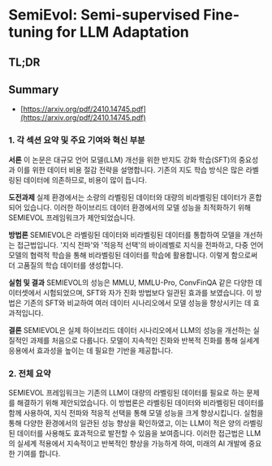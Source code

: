 # SemiEvol: Semi-supervised Fine-tuning for LLM Adaptation
## TL;DR
## Summary
- [https://arxiv.org/pdf/2410.14745.pdf](https://arxiv.org/pdf/2410.14745.pdf)

### 1. 각 섹션 요약 및 주요 기여와 혁신 부분

**서론**
이 논문은 대규모 언어 모델(LLM) 개선을 위한 반지도 강화 학습(SFT)의 중요성과 이를 위한 데이터 비용 절감 전략을 설명합니다. 기존의 지도 학습 방식은 많은 라벨링된 데이터에 의존하므로, 비용이 많이 듭니다.

**도전과제**
실제 환경에서는 소량의 라벨링된 데이터와 대량의 비라벨링된 데이터가 혼합되어 있습니다. 이러한 하이브리드 데이터 환경에서의 모델 성능을 최적화하기 위해 SEMIEVOL 프레임워크가 제안되었습니다.

**방법론**
SEMIEVOL은 라벨링된 데이터와 비라벨링된 데이터를 통합하여 모델을 개선하는 접근법입니다. '지식 전파'와 '적응적 선택'의 바이레벨로 지식을 전파하고, 다중 언어 모델의 협력적 학습을 통해 비라벨링된 데이터를 학습에 활용합니다. 이렇게 함으로써 더 고품질의 학습 데이터를 생성합니다.

**실험 및 결과**
SEMIEVOL의 성능은 MMLU, MMLU-Pro, ConvFinQA 같은 다양한 데이터셋에서 시험되었으며, SFT와 자가 진화 방법보다 일관된 효과를 보였습니다. 이 방법은 기존의 SFT와 비교하여 여러 데이터 시나리오에서 모델 성능을 향상시키는 데 효과적입니다.

**결론**
SEMIEVOL은 실제 하이브리드 데이터 시나리오에서 LLM의 성능을 개선하는 실질적인 과제를 처음으로 다룹니다. 모델이 지속적인 진화와 반복적 진화를 통해 실세계 응용에서 효과성을 높이는 데 필요한 기반을 제공합니다.

### 2. 전체 요약

SEMIEVOL 프레임워크는 기존의 LLM이 대량의 라벨링된 데이터를 필요로 하는 문제를 해결하기 위해 제안되었습니다. 이 방법론은 라벨링된 데이터와 비라벨링된 데이터를 함께 사용하여, 지식 전파와 적응적 선택을 통해 모델 성능을 크게 향상시킵니다. 실험을 통해 다양한 환경에서의 일관된 성능 향상을 확인하였고, 이는 LLM이 적은 양의 라벨링된 데이터를 사용해도 효과적으로 발전할 수 있음을 보여줍니다. 이러한 접근법은 LLM의 실세계 적용에서 지속적이고 반복적인 향상을 가능하게 하여, 미래의 AI 개발에 중요한 기여를 합니다.